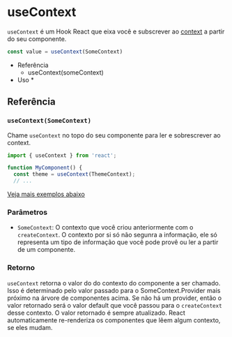 # useContext

`useContext` é um Hook React que eixa você e subscrever ao [context](https://react.dev/learn/passing-data-deeply-with-context) a partir do seu componente.

```javascript
const value = useContext(SomeContext)
```

* Referência
    * useContext(someContext)
* Uso
    * 


## Referência
### `useContext(SomeContext)`

Chame `useContext` no topo do seu componente para ler e sobrescrever ao context.

```javascript
import { useContext } from 'react';

function MyComponent() {
  const theme = useContext(ThemeContext);
  // ...
```

[Veja mais exemplos abaixo](https://react.dev/reference/react/useContext#usage)

### Parâmetros
* `SomeContext`: O contexto que você criou anteriormente com o `createContext`. O contexto por si só não segunra a informação, ele só representa um tipo de informação que você pode provê ou ler a partir de um componente.

### Retorno
`useContext` retorna o valor do do contexto do componente a ser chamado. Isso é determinado pelo valor passado para o SomeContext.Provider mais próximo na árvore de componentes acima. Se não há um provider, então o valor retornado será o valor default que você passou para o `createContext` desse contexto. O valor retornado é sempre atualizado. React automaticamente re-renderiza os componentes que lêem algum contexto, se eles mudam.